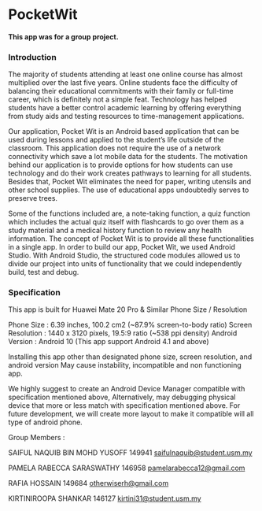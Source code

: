 # PocketWit
#### This app was for a group project.


### Introduction 
The majority of students attending at least one online course has almost multiplied over the last five years. Online students face the difficulty of balancing their educational commitments with their family or full-time career, which is definitely not a simple feat. Technology has helped students have a better control academic learning by offering everything from study aids and testing resources to time-management applications.

Our application, Pocket Wit is an Android based application that can be used during lessons and applied to the student’s life outside of the classroom. This application does not require the use of a network connectivity which save a lot mobile data for the students. The motivation behind our application is to provide options for how students can use technology and do their work creates pathways to learning for all students. Besides that, Pocket Wit eliminates the need for paper, writing utensils and other school supplies. The use of educational apps undoubtedly serves to preserve trees.

Some of the functions included are, a note-taking function, a quiz function which includes the actual quiz itself with flashcards to go over them as a study material and a medical history function to review any health information. The concept of Pocket Wit is to provide all these functionalities in a single app.
In order to build our app, Pocket Wit, we used Android Studio. With Android Studio, the structured code modules allowed us to divide our project into units of functionality that we could independently build, test and debug.


### Specification
This app is built for Huawei Mate 20 Pro & Similar Phone Size / Resolution

Phone Size 		: 6.39 inches, 100.2 cm2 (~87.9% screen-to-body ratio)
Screen Resolution 	: 1440 x 3120 pixels, 19.5:9 ratio (~538 ppi density)
Android Version		: Android 10 (This app support Android 4.1 and above)

Installing this app other than designated phone size, screen resolution, and android version
May cause instability, incompatible and non functioning app. 

We highly suggest to create an Android Device Manager compatible with specification mentioned above,
Alternatively, may debugging physical device that more or less match with specification mentioned above.
For future development, we will create more layout to make it compatible will all type of android phone.

Group Members : 

SAIFUL NAQUIB BIN MOHD YUSOFF	149941	saifulnaquib@student.usm.my

PAMELA RABECCA SARASWATHY	146958	pamelarabecca12@gmail.com

RAFIA HOSSAIN			149684	otherwiserh@gmail.com

KIRTINIROOPA SHANKAR		146127	kirtini31@student.usm.my
 
